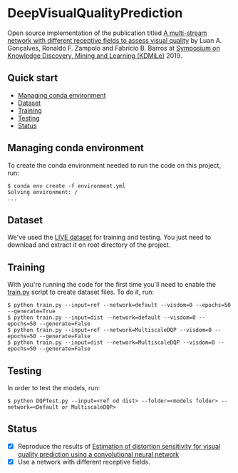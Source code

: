 # DeepVisualQualityPrediction

Open source implementation of the publication titled [A multi-stream network with different receptive fields to assess visual quality](10.5753/kdmile.2019.8790) by Luan A. Gonçalves, Ronaldo F. Zampolo and Fabrício B. Barros at [Symposium on Knowledge Discovery, Mining and Learning (KDMiLe)](http://sbbd.org.br/kdmile2019/) 2019.

## Quick start

- [Managing conda environment](#managing-conda-environment)
- [Dataset](#dataset)
- [Training](#training)
- [Testing](#testing)
- [Status](#status)

## Managing conda environment

To create the conda environment needed to run the code on this project, run:

```shell
$ conda env create -f environment.yml
Solving environment: /
...
```

## Dataset

We've used the [LIVE dataset](http://live.ece.utexas.edu/research/quality/subjective.htm) for training and testing. You just need to download and extract it on root directory of the project.

## Training

With you're running the code for the first time you'll need to enable the [train.py](https://github.com/LuanAGoncalves/DeepVisualQualityPrediction/blob/master/train.py) script to create dataset files. To do it, run:

```shell
$ python train.py --input=ref --network=default --visdom=0 --epochs=50 --generate=True
$ python train.py --input=dist --network=default --visdom=0 --epochs=50 --generate=False
$ python train.py --input=ref --network=MultiscaleDQP --visdom=0 --epochs=50 --generate=False
$ python train.py --input=dist --network=MultiscaleDQP --visdom=0 --epochs=50 --generate=False
```

## Testing

In order to test the models, run:

```shell
$ python DQPTest.py --input=<ref od dist> --folder=<models folder> --network=<Default or MultiscaleDQP>
```

## Status

- [x] Reproduce the results of [Estimation of distortion sensitivity for visual quality prediction using a convolutional neural network](https://www.sciencedirect.com/science/article/pii/S1051200418308868)
- [x] Use a network with different receptive fields.
